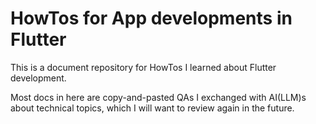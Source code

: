 # HowTos for App developments in Flutter

This is a document repository for HowTos I learned about Flutter development.

Most docs in here are copy-and-pasted QAs I exchanged with AI(LLM)s about technical topics, which I will want to review again in the future.
